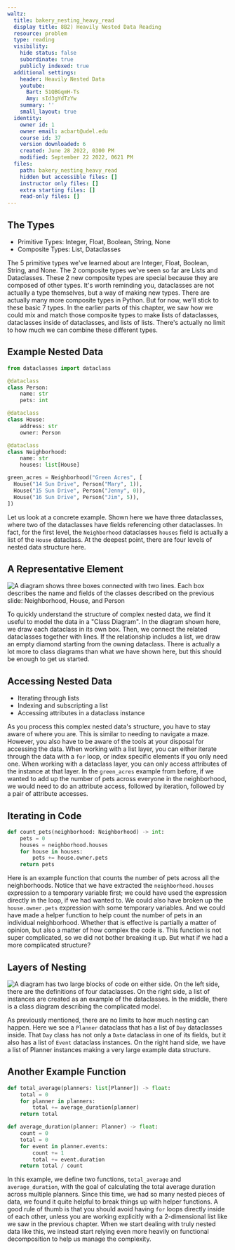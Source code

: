 ```yaml
---
waltz:
  title: bakery_nesting_heavy_read
  display title: 8B2) Heavily Nested Data Reading
  resource: problem
  type: reading
  visibility:
    hide status: false
    subordinate: true
    publicly indexed: true
  additional settings:
    header: Heavily Nested Data
    youtube:
      Bart: 51QBGqmH-Ts
      Amy: sId3gYdTzYw
    summary: ''
    small_layout: true
  identity:
    owner id: 1
    owner email: acbart@udel.edu
    course id: 37
    version downloaded: 6
    created: June 28 2022, 0300 PM
    modified: September 22 2022, 0621 PM
  files:
    path: bakery_nesting_heavy_read
    hidden but accessible files: []
    instructor only files: []
    extra starting files: []
    read-only files: []
---
```

## The Types

* Primitive Types: Integer, Float, Boolean, String, None
* Composite Types: List, Dataclasses

The 5 primitive types we've learned about are Integer, Float, Boolean, String, and None.
The 2 composite types we've seen so far are Lists and Dataclasses.
These 2 new composite types are special because they are composed of other types.
It's worth reminding you, dataclasses are not actually a type themselves, but a way of making new types.
There are actually many more composite types in Python.
But for now, we'll stick to these basic 7 types.
In the earlier parts of this chapter, we saw how we could mix and match those composite types to make lists of dataclasses,
dataclasses inside of dataclasses, and lists of lists.
There's actually no limit to how much we can combine these different types.

## Example Nested Data

```python heavy-nesting-example
from dataclasses import dataclass

@dataclass
class Person:
    name: str
    pets: int

@dataclass
class House:
    address: str
    owner: Person

@dataclass
class Neighborhood:
    name: str
    houses: list[House]

green_acres = Neighborhood("Green Acres", [
  House("14 Sun Drive", Person("Mary", 1)),
  House("15 Sun Drive", Person("Jenny", 0)),
  House("16 Sun Drive", Person("Jim", 5)),
])
```

Let us look at a concrete example.
Shown here we have three dataclasses, where two of the dataclasses have fields referencing other dataclasses.
In fact, for the first level, the `Neighborhood` dataclasses `houses` field is actually a list of the `House` dataclass.
At the deepest point, there are four levels of nested data structure here.

## A Representative Element

![A diagram shows three boxes connected with two lines. Each box describes the name and fields of the classes described on the previous slide: Neighborhood, House, and Person](bakery_nesting_heavy_class_diagram.png)

To quickly understand the structure of complex nested data, we find it useful to model the data in a "Class Diagram".
In the diagram shown here, we draw each dataclass in its own box.
Then, we connect the related dataclasses together with lines.
If the relationship includes a list, we draw an empty diamond starting from the owning dataclass.
There is actually a lot more to class diagrams than what we have shown here, but this should be enough to get us started.

## Accessing Nested Data

* Iterating through lists
* Indexing and subscripting a list
* Accessing attributes in a dataclass instance

As you process this complex nested data's structure, you have to stay aware of where you are.
This is similar to needing to navigate a maze.
However, you also have to be aware of the tools at your disposal for accessing the data.
When working with a list layer, you can either iterate through the data with a `for` loop, or index specific elements if you only need one.
When working with a dataclass layer, you can only access attributes of the instance at that layer.
In the `green_acres` example from before, if we wanted to add up the number of pets across everyone in the neighborhood, we would need to do an attribute access, followed by iteration, followed by a pair of attribute accesses.

## Iterating in Code

```python count-pets
def count_pets(neighborhood: Neighborhood) -> int:
    pets = 0
    houses = neighborhood.houses
    for house in houses:
        pets += house.owner.pets
    return pets
```

Here is an example function that counts the number of pets across all the neighborhoods.
Notice that we have extracted the `neighborhood.houses` expression to a temporary variable first; we could have used the expression directly in the loop, if we had wanted to.
We could also have broken up the `house.owner.pets` expression with some temporary variables.
And we could have made a helper function to help count the number of pets in an individual neighborhood.
Whether that is effective is partially a matter of opinion, but also a matter of how complex the code is.
This function is not super complicated, so we did not bother breaking it up.
But what if we had a more complicated structure?

## Layers of Nesting

![A diagram has two large blocks of code on either side. On the left side, there are the definitions of four dataclasses. On the right side, a list of instances are created as an example of the dataclasses. In the middle, there is a class diagram describing the complicated model.](bakery_nesting_heavy_complex.png)

As previously mentioned, there are no limits to how much nesting can happen.
Here we see a `Planner` dataclass that has a list of `Day` dataclasses inside.
That `Day` class has not only a `Date` dataclass in one of its fields, but it also has a list of `Event` dataclass instances.
On the right hand side, we have a list of Planner instances making a very large example data structure.

## Another Example Function

```python planner-example
def total_average(planners: list[Planner]) -> float:
    total = 0
    for planner in planners:
        total += average_duration(planner)
    return total

def average_duration(planner: Planner) -> float:
    count = 0
    total = 0
    for event in planner.events:
        count += 1
        total += event.duration
    return total / count
```

In this example, we define two functions, `total_average` and `average_duration`, with the goal of calculating the total average duration across multiple planners.
Since this time, we had so many nested pieces of data, we found it quite helpful to break things up with helper functions.
A good rule of thumb is that you should avoid having `for` loops directly inside of each other, unless you are working explicitly with a 2-dimensional list like we saw in the previous chapter.
When we start dealing with truly nested data like this, we instead start relying even more heavily on functional decomposition to help us manage the complexity.